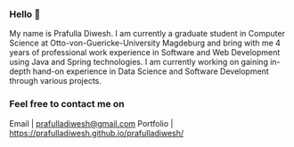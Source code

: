 ### Hello 👋
My name is Prafulla Diwesh. 
I am currently a graduate student in Computer Science at Otto-von-Guericke-University Magdeburg and bring with me 4 years of professional work experience in Software and Web Development using Java and Spring technologies. I am currently working on gaining in-depth hand-on experience in Data Science and Software Development through various projects.

### Feel free to contact me on

Email | prafulladiwesh@gmail.com
Portfolio | https://prafulladiwesh.github.io/prafulladiwesh/

<!--
**prafulladiwesh/prafulladiwesh** is a ✨ _special_ ✨ repository because its `README.md` (this file) appears on your GitHub profile.

Here are some ideas to get you started:

- 🔭 I’m currently working on ...
- 🌱 I’m currently learning ...
- 👯 I’m looking to collaborate on ...
- 🤔 I’m looking for help with ...
- 💬 Ask me about ...
- 📫 How to reach me: ...
- 😄 Pronouns: ...
- ⚡ Fun fact: ...
-->
